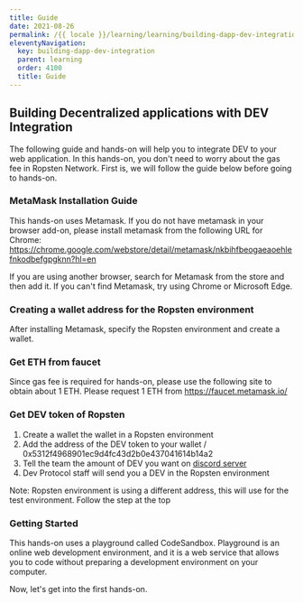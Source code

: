 ```yaml
---
title: Guide
date: 2021-08-26
permalink: /{{ locale }}/learning/learning/building-dapp-dev-integration/index.html
eleventyNavigation:
  key: building-dapp-dev-integration
  parent: learning
  order: 4100
  title: Guide
---
```


## Building Decentralized applications with DEV Integration

The following guide and hands-on will help you to integrate DEV to your web application. In this hands-on, you don't need to worry about the gas fee in Ropsten Network. First is, we will follow the guide below before going to hands-on.

### MetaMask Installation Guide

This hands-on uses Metamask. If you do not have metamask in your browser add-on, please install metamask from the following URL for Chrome: https://chrome.google.com/webstore/detail/metamask/nkbihfbeogaeaoehlefnkodbefgpgknn?hl=en

If you are using another browser, search for Metamask from the store and then add it. If you can't find Metamask, try using Chrome or Microsoft Edge.

### Creating a wallet address for the Ropsten environment

After installing Metamask, specify the Ropsten environment and create a wallet.

### Get ETH from faucet

Since gas fee is required for hands-on, please use the following site to obtain about 1 ETH. Please request 1 ETH from https://faucet.metamask.io/

### Get DEV token of Ropsten

1. Create a wallet the wallet in a Ropsten environment
2. Add the address of the DEV token to your wallet / 0x5312f4968901ec9d4fc43d2b0e437041614b14a2
3. Tell the team the amount of DEV you want on [discord server](https://discord.gg/VwJp4KM)
4. Dev Protocol staff will send you a DEV in the Ropsten environment

Note: Ropsten environment is using a different address, this will use for the test environment. Follow the step at the top

### Getting Started

This hands-on uses a playground called CodeSandbox. Playground is an online web development environment, and it is a web service that allows you to code without preparing a development environment on your computer.

Now, let's get into the first hands-on.
